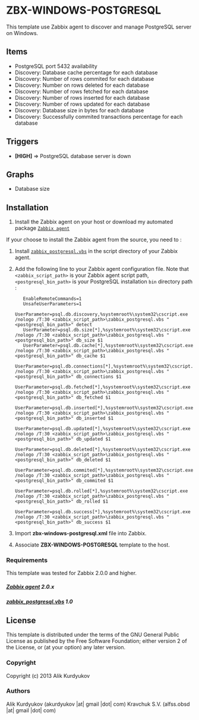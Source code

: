 ZBX-WINDOWS-POSTGRESQL
=================

This template use Zabbix agent to discover and manage PostgreSQL server on Windows.

Items
-----

  * PostgreSQL port 5432 availability
  * Discovery: Database cache percentage for each database
  * Discovery: Number of rows commited for each database
  * Discovery: Number on rows deleted for each database
  * Discovery: Number of rows fetched for each database
  * Discovery: Number of rows inserted for each database
  * Discovery: Number of rows updated for each database
  * Discovery: Database size in bytes for each database
  * Discovery: Successfully commited transactions percentage for each database

Triggers
--------

  * **[HIGH]** => PostgreSQL database server is down

Graphs
------

  * Database size

Installation
------------

1. Install the Zabbix agent on your host or download my automated package [`Zabbix agent`](https://github.com/jjmartres/Zabbix/tree/master/zbx-agent)

  If your choose to install the Zabbix agent from the source, you need to :
  1. Install [`zabbix_postgresql.vbs`](https://github.com/jjmartres/Zabbix/tree/master/zbx-templates/zbx-windows/zbx-windows-postgresql/zabbix_postgresql.vbs) in the script directory of your Zabbix agent.
  2. Add the following line to your Zabbix agent configuration file. Note that `<zabbix_script_path>` is your Zabbix agent script path, `<postgresql_bin_path>` is your PostgreSQL installation `bin` directory path :

			EnableRemoteCommands=1
			UnsafeUserParameters=1
			UserParameter=psql.db.discovery,%systemroot%\system32\cscript.exe /nologo /T:30 <zabbix_script_path>\zabbix_postgresql.vbs "<postgresql_bin_path>" detect
			UserParameter=psql.db.size[*],%systemroot%\system32\cscript.exe /nologo /T:30 <zabbix_script_path>\zabbix_postgresql.vbs "<postgresql_bin_path>" db_size $1
			UserParameter=psql.db.cache[*],%systemroot%\system32\cscript.exe /nologo /T:30 <zabbix_script_path>\zabbix_postgresql.vbs "<postgresql_bin_path>" db_cache $1
			UserParameter=psql.db.connections[*],%systemroot%\system32\cscript.exe /nologo /T:30 <zabbix_script_path>\zabbix_postgresql.vbs "<postgresql_bin_path>" db_connections $1
			UserParameter=psql.db.fetched[*],%systemroot%\system32\cscript.exe /nologo /T:30 <zabbix_script_path>\zabbix_postgresql.vbs "<postgresql_bin_path>" db_fetched $1
			UserParameter=psql.db.inserted[*],%systemroot%\system32\cscript.exe /nologo /T:30 <zabbix_script_path>\zabbix_postgresql.vbs "<postgresql_bin_path>" db_inserted $1
			UserParameter=psql.db.updated[*],%systemroot%\system32\cscript.exe /nologo /T:30 <zabbix_script_path>\zabbix_postgresql.vbs "<postgresql_bin_path>" db_updated $1
			UserParameter=psql.db.deleted[*],%systemroot%\system32\cscript.exe /nologo /T:30 <zabbix_script_path>\zabbix_postgresql.vbs "<postgresql_bin_path>" db_deleted $1
			UserParameter=psql.db.commited[*],%systemroot%\system32\cscript.exe /nologo /T:30 <zabbix_script_path>\zabbix_postgresql.vbs "<postgresql_bin_path>" db_commited $1
			UserParameter=psql.db.rolled[*],%systemroot%\system32\cscript.exe /nologo /T:30 <zabbix_script_path>\zabbix_postgresql.vbs "<postgresql_bin_path>" db_rolled $1
			UserParameter=psql.db.success[*],%systemroot%\system32\cscript.exe /nologo /T:30 <zabbix_script_path>\zabbix_postgresql.vbs "<postgresql_bin_path>" db_success $1

5. Import **zbx-windows-postgresql.xml** file into Zabbix.
6. Associate **ZBX-WINDOWS-POSTGRESQL** template to the host.

### Requirements

This template was tested for Zabbix 2.0.0 and higher.

##### [Zabbix agent](http://www.zabbix.com) 2.0.x
##### [zabbix_postgresql.vbs](https://github.com/jjmartres/Zabbix/tree/master/zbx-templates/zbx-windows/zbx-windows-postgresql/zabbix_postgresql.vbs) 1.0

License
-------

This template is distributed under the terms of the GNU General Public License as published by the Free Software Foundation; either version 2 of the  License, or (at your option) any later version.

### Copyright

  Copyright (c) 2013 Alik Kurdyukov

### Authors

  Alik Kurdyukov
  (akurdyukov |at| gmail |dot| com)
  Kravchuk S.V.
  (alfss.obsd |at| gmail |dot| com)
